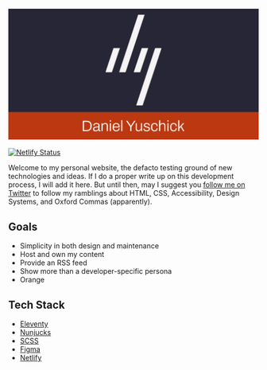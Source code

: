 ![Daniel Yuschick initials logo and name.](./src/assets/images/social-image-base.jpg)

[![Netlify Status](https://api.netlify.com/api/v1/badges/dc84488a-3855-4ad2-9085-3efa5dae8bad/deploy-status)](https://app.netlify.com/sites/danielyuschick/deploys)

Welcome to my personal website, the defacto testing ground of new technologies and ideas. If I do a proper write up on this development process, I will add it here. But until then, may I suggest you [follow me on Twitter](https://twitter.com/DanielYuschick) to follow my ramblings about HTML, CSS, Accessibility, Design Systems, and Oxford Commas (apparently).

## Goals

- Simplicity in both design and maintenance
- Host and own my content
- Provide an RSS feed
- Show more than a developer-specific persona
- Orange

## Tech Stack

- [Eleventy](https://www.11ty.dev/)
- [Nunjucks](https://mozilla.github.io/nunjucks/)
- [SCSS](https://sass-lang.com/)
- [Figma](https://www.figma.com/)
- [Netlify](https://www.netlify.com/)
